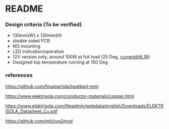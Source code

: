 # README

### Design criteria (To be verified)
  - 130mm(W) x 130mm(H)
  - double sided PCB
  - M3 mounting
  - LED indication/operation
  - 12V version only, around 100W at full load (25 Deg, current@8.7A)
  - Designed top temperature running at 150 Deg

### references
https://github.com/fmalpartida/heatbed-mini

https://www.elektrisola.com/conductor-materials/copper.html

https://www.elektrisola.com/fileadmin/webdata/english/Downloads/ELEKTRISOLA_Datasheet_Cu.pdf

https://github.com/mtl/svg2mod
